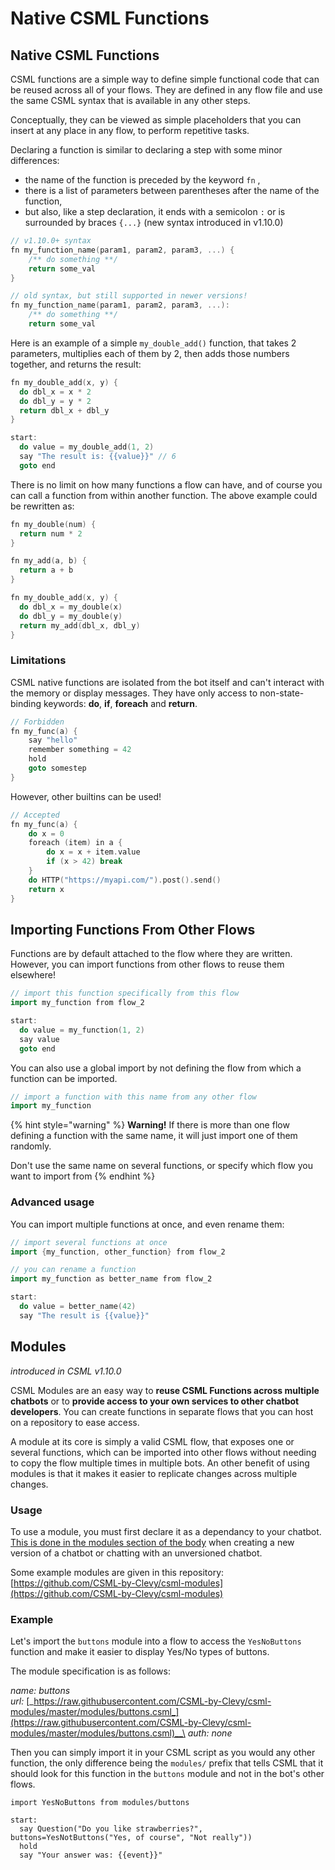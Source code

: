 # Native CSML Functions

## Native CSML Functions

CSML functions are a simple way to define simple functional code that can be reused across all of your flows. They are defined in any flow file and use the same CSML syntax that is available in any other steps.

Conceptually, they can be viewed as simple placeholders that you can insert at any place in any flow, to perform repetitive tasks.

Declaring a function is similar to declaring a step with some minor differences:

* the name of the function is preceded by the keyword `fn` ,
* there is a list of parameters between parentheses after the name of the function,
* but also, like a step declaration, it ends with a semicolon `:` or is surrounded by braces `{...}` (new syntax introduced in v1.10.0)

```cpp
// v1.10.0+ syntax
fn my_function_name(param1, param2, param3, ...) {
    /** do something **/
    return some_val
}

// old syntax, but still supported in newer versions!
fn my_function_name(param1, param2, param3, ...):
    /** do something **/
    return some_val
```

Here is an example of a simple `my_double_add()` function, that takes 2 parameters, multiplies each of them by 2, then adds those numbers together, and returns the result:

```cpp
fn my_double_add(x, y) {
  do dbl_x = x * 2
  do dbl_y = y * 2
  return dbl_x + dbl_y
}

start:
  do value = my_double_add(1, 2)
  say "The result is: {{value}}" // 6
  goto end
```

There is no limit on how many functions a flow can have, and of course you can call a function from within another function. The above example could be rewritten as:

```cpp
fn my_double(num) {
  return num * 2
}

fn my_add(a, b) {
  return a + b
}

fn my_double_add(x, y) {
  do dbl_x = my_double(x)
  do dbl_y = my_double(y)
  return my_add(dbl_x, dbl_y)
}
```

### Limitations

CSML native functions are isolated from the bot itself and can't interact with the memory or display messages. They have only access to non-state-binding keywords: **do**, **if**, **foreach** and **return**.

```cpp
// Forbidden
fn my_func(a) {
    say "hello"
    remember something = 42
    hold
    goto somestep
}
```

However, other builtins can be used!

```cpp
// Accepted
fn my_func(a) {
    do x = 0
    foreach (item) in a {
        do x = x + item.value
        if (x > 42) break
    }
    do HTTP("https://myapi.com/").post().send()
    return x
}
```

## Importing Functions From Other Flows

Functions are by default attached to the flow where they are written. However, you can import functions from other flows to reuse them elsewhere!

```cpp
// import this function specifically from this flow
import my_function from flow_2

start:
  do value = my_function(1, 2)
  say value
  goto end
```

You can also use a global import by not defining the flow from which a function can be imported.

```cpp
// import a function with this name from any other flow
import my_function
```

{% hint style="warning" %}
**Warning!** If there is more than one flow defining a function with the same name, it will just import one of them randomly.

Don't use the same name on several functions, or specify which flow you want to import from
{% endhint %}

### Advanced usage

You can import multiple functions at once, and even rename them:

```cpp
// import several functions at once
import {my_function, other_function} from flow_2

// you can rename a function
import my_function as better_name from flow_2

start:
  do value = better_name(42)
  say "The result is {{value}}"
```

## Modules

_introduced in CSML v1.10.0_

CSML Modules are an easy way to **reuse CSML Functions across multiple chatbots** or to **provide access to your own services to other chatbot developers**. You can create functions in separate flows that you can host on a repository to ease access.

A module at its core is simply a valid CSML flow, that exposes one or several functions, which can be imported into other flows without needing to copy the flow multiple times in multiple bots. An other benefit of using modules is that it makes it easier to replicate changes across multiple changes.

### Usage

To use a module, you must first declare it as a dependancy to your chatbot. [This is done in the modules section of the body](https://github.com/CSML-by-Clevy/csml-engine/blob/f33656660d50fef9631684a0cec84065b4da4670/csml\_server/swagger.yaml#L794-L814) when creating a new version of a chatbot or chatting with an unversioned chatbot.

Some example modules are given in this repository: [https://github.com/CSML-by-Clevy/csml-modules](https://github.com/CSML-by-Clevy/csml-modules)

### Example

Let's import the `buttons` module into a flow to access the `YesNoButtons` function and make it easier to display Yes/No types of buttons.

The module specification is as follows:

_name: buttons_\
_url:_ [_https://raw.githubusercontent.com/CSML-by-Clevy/csml-modules/master/modules/buttons.csml_](https://raw.githubusercontent.com/CSML-by-Clevy/csml-modules/master/modules/buttons.csml)__\
_auth: none_

Then you can simply import it in your CSML script as you would any other function, the only difference being the `modules/` prefix that tells CSML that it should look for this function in the `buttons` module and not in the bot's other flows.

```
import YesNoButtons from modules/buttons

start:
  say Question("Do you like strawberries?", buttons=YesNotButtons("Yes, of course", "Not really"))
  hold
  say "Your answer was: {{event}}"
```

